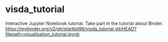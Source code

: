 # visda_tutorial
Interactive Jupyter Notebook tutorial.
Take part in the tutorial about Binder.
https://mybinder.org/v2/gh/startbit96/visda_tutorial.git/HEAD?filepath=visualisation_tutorial.ipynb
